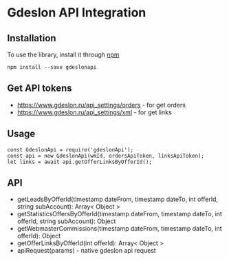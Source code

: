 # Gdeslon API Integration

## Installation

To use the library, install it through [npm](https://npmjs.com)

```shell
npm install --save gdeslonapi
```

## Get API tokens
* https://www.gdeslon.ru/api_settings/orders - for get orders
* https://www.gdeslon.ru/api_settings/xml - for get links

## Usage
    const GdeslonApi = require('gdeslonApi');
    const api = new GdeslonApi(wmId, ordersApiToken, linksApiToken);
    let links = await api.getOfferLinksByOfferId();

## API
* getLeadsByOfferId(timestamp dateFrom, timestamp dateTo, int offerId, string subAccount): Array< Object >
* getStatisticsOffersByOfferId(timestamp dateFrom, timestamp dateTo, int offerId, string subAccount): Object
* getWebmasterCommissions(timestamp dateFrom, timestamp dateTo, int offerId): Object
* getOfferLinksByOfferId(int offerId): Array< Object >
* apiRequest(params) - native gdeslon api request